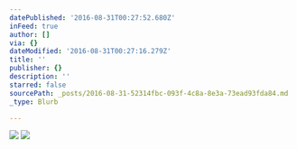 ```yaml
---
datePublished: '2016-08-31T00:27:52.680Z'
inFeed: true
author: []
via: {}
dateModified: '2016-08-31T00:27:16.279Z'
title: ''
publisher: {}
description: ''
starred: false
sourcePath: _posts/2016-08-31-52314fbc-093f-4c8a-8e3a-73ead93fda84.md
_type: Blurb

---
```

![](https://the-grid-user-content.s3-us-west-2.amazonaws.com/d9f96a48-0049-4331-8e5e-bd5d6b603c55.jpg)
![](https://the-grid-user-content.s3-us-west-2.amazonaws.com/5b8f0f3d-70bc-4d1b-9b77-dd10ef1d7c2b.jpg)